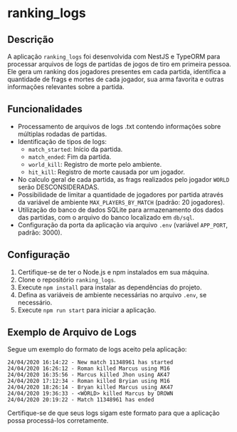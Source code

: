 # ranking_logs

## Descrição
A aplicação `ranking_logs` foi desenvolvida com NestJS e TypeORM para processar arquivos de logs de partidas de jogos de tiro em primeira pessoa. Ele gera um ranking dos jogadores presentes em cada partida, identifica a quantidade de frags e mortes de cada jogador, sua arma favorita e outras informações relevantes sobre a partida.

## Funcionalidades

- Processamento de arquivos de logs .txt contendo informações sobre múltiplas rodadas de partidas.
- Identificação de tipos de logs:
  - `match_started`: Início da partida.
  - `match_ended`: Fim da partida.
  - `world_kill`: Registro de morte pelo ambiente.
  - `hit_kill`: Registro de morte causada por um jogador.
- No calculo geral de cada partida, as frags realizados pelo jogador `WORLD` serão DESCONSIDERADAS.
- Possibilidade de limitar a quantidade de jogadores por partida através da variável de ambiente `MAX_PLAYERS_BY_MATCH` (padrão: 20 jogadores).
- Utilização do banco de dados SQLite para armazenamento dos dados das partidas, com o arquivo do banco localizado em `db/sql`.
- Configuração da porta da aplicação via arquivo `.env` (variável `APP_PORT`, padrão: 3000).

## Configuração

1. Certifique-se de ter o Node.js e npm instalados em sua máquina.
2. Clone o repositório `ranking_logs`.
3. Execute `npm install` para instalar as dependências do projeto.
4. Defina as variáveis de ambiente necessárias no arquivo `.env`, se necessário.
5. Execute `npm run start` para iniciar a aplicação.

## Exemplo de Arquivo de Logs

Segue um exemplo do formato de logs aceito pela aplicação:

```
24/04/2020 16:14:22 - New match 11348961 has started
24/04/2020 16:26:12 - Roman killed Marcus using M16
24/04/2020 16:35:56 - Marcus killed Jhon using AK47
24/04/2020 17:12:34 - Roman killed Bryian using M16
24/04/2020 18:26:14 - Bryan killed Marcus using AK47
24/04/2020 19:36:33 - <WORLD> killed Marcus by DROWN
24/04/2020 20:19:22 - Match 11348961 has ended
```

Certifique-se de que seus logs sigam este formato para que a aplicação possa processá-los corretamente.
